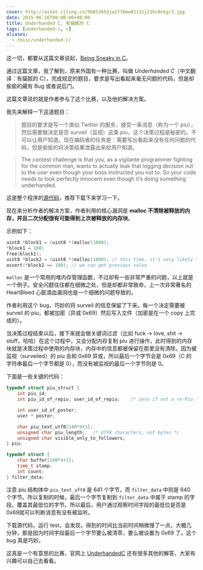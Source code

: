 ```yaml
---
cover: http://asset.cjting.cn/9b85365djw1f7bmw01i31j21hc0zkgr3.jpg
date: 2015-06-16T00:00:00+08:00
title: Underhanded C, 有猫腻的 C
tags: [underhanded-c, c]
aliases:
  - /misc/underhanded-c/
---
```

这一切，都要从这篇文章说起，[Being Sneaky in C](http://www.codersnotes.com/notes/being-sneaky-in-c)。

通过这篇文章，我了解到，原来外国有一种比赛，叫做 *Underhanded C*（中文翻译：有猫腻的 C），完成规定的题目，要求是写出看起来毫无问题的代码，但是却偷偷的藏有 Bug 或者说后门。

这篇文章说的就是作者参与了这个比赛，以及他的解决方案。

<!--more-->

我先来解释一下这道题目：

>题目的要求是写一个类似 Twitter 的服务，接受一条消息（称为一个 piu），然后需要做决定是否 surveil（监视）这条 piu，这个决策过程是秘密的。不可以让用户知道。现在编码者的任务是：需要写出看起来没有任何问题的代码，但是偷偷的将决策结果泄露出来给用户知道。

>The contest challenge is that you, as a vigilante programmer fighting for the common man, wants to actually leak that logging decision out to the user even though your boss instructed you not to. So your code needs to look perfectly innocent even though it’s doing something underhanded.

这是整个程序的[源代码](http://www.underhanded-c.org/_p_26.html)，推荐下载下来学习一下。

现在来分析作者的解决方案，作者利用的核心漏洞是 **malloc 不清除被释放的内存，并且二次分配很有可能得到上次被释放的内存块**。

示例如下：

```c
uint8 *block1 = (uint8 *)malloc(1000);
*block1 = 100;
free(block1);
uint8 *block2 = (uint8 *)malloc(1000); // this time, it's very likely that block2 == block1
assert(*block2 == 100); // we can get previous value
```

`malloc` 是一个常用的堆内存管理函数，不过却有一些非常严重的问题，以上就是一个例子。安全问题往往都在细微之处，但是却都非常致命，上一次非常著名的 HeartBleed 心脏滴血漏洞也是一个细微的问题导致的。

作者利用这个 bug，巧妙的将 surveil 的信息保留了下来。每一个决定需要被 surveil 的 piu，都被加密（异或 0x69）然后写入文件（加密是在一个 copy 上完成的）。

当决策过程结束以后，接下来就会做关键词过滤（比如 fuck -> love, shit -> stuff，哈哈）在这个过程中，又会分配内存复制 piu 进行操作，此时得到的内存块就是决策过程中使用的内存块，内存中的信息都被保留在那里没有清除。因为被监视（surveiled）的 piu 会和 0x69 异或，所以最后一个字节会是 0x69（C 的字符串最后一个字节都是 0），而没有被监视的最后一个字节则是 0。

下面是一些关键的代码：

``` c
typedef struct piu_struct {
    int piu_id;
    int piu_id_of_repiu, user_id_of_repiu;    /* zero if not a re-Piu */

    int user_id_of_poster;
    user * poster;

    char piu_text_utf8[140*4+1];
    unsigned char piu_length;   /* UTF8 characters, not bytes */
    unsigned char visible_only_to_followers;
} piu;

typedef struct {
    char buffer[140*4+1];
    time_t stamp;
    int count;
} filter_data;
```

注意 piu 结构体中 `piu_text_uft8` 是 641 个字节，而 `filter_data` 中则是 640 个字节。所以复制的时候，最后一个字节复制到 `filter_data` 中属于 stamp 的字段，覆盖其最低位的字节。所以最后，用户通过观察时间字段的最低位是否是0x69就可以判断消息有没有被监听。

下载源代码，运行 test，会发现，得到的时间比当前时间稍微慢了一点，大概几分钟，那是因为时间字段最后一个字节要么被清零，要么被设置为 0x69 了。这个 bug 真是巧妙。

这真是一个有意思的比赛，官网上 [UnderhandedC](http://www.underhanded-c.org) 还有很多其他的解答，大家有兴趣可以自己去看看。
